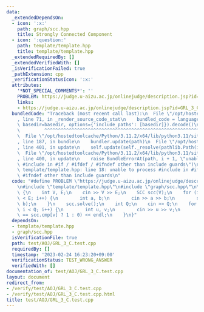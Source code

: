 ```yaml
---
data:
  _extendedDependsOn:
  - icon: ':x:'
    path: graph/scc.hpp
    title: Strongly Connected Component
  - icon: ':question:'
    path: template/template.hpp
    title: template/template.hpp
  _extendedRequiredBy: []
  _extendedVerifiedWith: []
  _isVerificationFailed: true
  _pathExtension: cpp
  _verificationStatusIcon: ':x:'
  attributes:
    '*NOT_SPECIAL_COMMENTS*': ''
    PROBLEM: https://judge.u-aizu.ac.jp/onlinejudge/description.jsp?id=GRL_3_C
    links:
    - https://judge.u-aizu.ac.jp/onlinejudge/description.jsp?id=GRL_3_C
  bundledCode: "Traceback (most recent call last):\n  File \"/opt/hostedtoolcache/Python/3.11.2/x64/lib/python3.11/site-packages/onlinejudge_verify/documentation/build.py\"\
    , line 71, in _render_source_code_stat\n    bundled_code = language.bundle(stat.path,\
    \ basedir=basedir, options={'include_paths': [basedir]}).decode()\n          \
    \         ^^^^^^^^^^^^^^^^^^^^^^^^^^^^^^^^^^^^^^^^^^^^^^^^^^^^^^^^^^^^^^^^^^^^^^^^^^^^^^^^^\n\
    \  File \"/opt/hostedtoolcache/Python/3.11.2/x64/lib/python3.11/site-packages/onlinejudge_verify/languages/cplusplus.py\"\
    , line 187, in bundle\n    bundler.update(path)\n  File \"/opt/hostedtoolcache/Python/3.11.2/x64/lib/python3.11/site-packages/onlinejudge_verify/languages/cplusplus_bundle.py\"\
    , line 401, in update\n    self.update(self._resolve(pathlib.Path(included), included_from=path))\n\
    \  File \"/opt/hostedtoolcache/Python/3.11.2/x64/lib/python3.11/site-packages/onlinejudge_verify/languages/cplusplus_bundle.py\"\
    , line 400, in update\n    raise BundleErrorAt(path, i + 1, \"unable to process\
    \ #include in #if / #ifdef / #ifndef other than include guards\")\nonlinejudge_verify.languages.cplusplus_bundle.BundleErrorAt:\
    \ template/template.hpp: line 18: unable to process #include in #if / #ifdef /\
    \ #ifndef other than include guards\n"
  code: "#define PROBLEM \"https://judge.u-aizu.ac.jp/onlinejudge/description.jsp?id=GRL_3_C\"\
    \n#include \"template/template.hpp\"\n#include \"graph/scc.hpp\"\n\nint main()\
    \ {\n    int V, E;\n    cin >> V >> E;\n    SCC scc(V);\n    for (int i = 0; i\
    \ < E; i++) {\n        int a, b;\n        cin >> a >> b;\n        scc.addedge(a,\
    \ b);\n    }\n    scc.solve();\n    int Q;\n    cin >> Q;\n    for (int i = 0;\
    \ i < Q; i++) {\n        int u, v;\n        cin >> u >> v;\n        cout << (scc.cmp[u]\
    \ == scc.cmp[v] ? 1 : 0) << endl;\n    }\n}"
  dependsOn:
  - template/template.hpp
  - graph/scc.hpp
  isVerificationFile: true
  path: test/AOJ/GRL_3_C.test.cpp
  requiredBy: []
  timestamp: '2023-02-24 16:23:20+09:00'
  verificationStatus: TEST_WRONG_ANSWER
  verifiedWith: []
documentation_of: test/AOJ/GRL_3_C.test.cpp
layout: document
redirect_from:
- /verify/test/AOJ/GRL_3_C.test.cpp
- /verify/test/AOJ/GRL_3_C.test.cpp.html
title: test/AOJ/GRL_3_C.test.cpp
---
```

